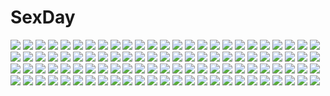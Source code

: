 # SexDay
![](https://konachan.com/image/4d456985c5d10ee6c04778b48e1f657d/Konachan.com%20-%20274826%20akino_hamo%20aqua_eyes%20blue_hair%20blush%20fingering%20long_hair%20panties%20pussy%20see_through%20skirt%20skirt_lift%20spread_pussy%20ssss.gridman%20takarada_rikka%20underwear.jpg)
![](https://konachan.com/image/64b82a506ba8791ada77d1cd628db036/Konachan.com%20-%2028621%20bicolored_eyes%20censored%20chu_x_chu%20game_cg%20pointed_ears%20unisonshift.jpg)
![](https://konachan.com/jpeg/608a3f50058640a7f69e371826db9789/Konachan.com%20-%20191487%20ashishun%20game_cg%20group%20kanna_kana%20komagata_yuzuki%20kuragano_sera%20marmalade%20primal_x_hearts%20sasorigatame%20tenjindaira_haruhi.jpg)
![](https://konachan.com/image/6b0e72c093e8450e2aec63f007d7b86f/Konachan.com%20-%2013671%20pani_poni_dash%20rebecca_miyamoto.jpg)
![](https://konachan.com/jpeg/86456269fd6bcafcb0e1adcb913e6948/Konachan.com%20-%2096707%20bed%20blush%20bra%20breast_hold%20fingering%20game_cg%20long_hair%20masturbation%20open_shirt%20orangette%20panties%20purple_eyes%20red_hair%20skirt%20spread_legs%20underwear.jpg)
![](https://konachan.com/image/b4709311e91cfe95ca634c5334cc06e6/Konachan.com%20-%2064336%20megurine_luka%20vocaloid.jpg)
![](https://konachan.com/image/2c447fa814b75f21862d9e94d88b14c5/Konachan.com%20-%20218883%20greetload%20koutetsujou_no_kabaneri%20mumei_%28kabaneri%29.jpg)
![](https://konachan.com/jpeg/0ef694f1b02f598964371f0e22c8bc8f/Konachan.com%20-%20206120%20animal_ears%20barefoot%20bike_shorts%20dreadtie%20foxgirl%20green_eyes%20leaves%20orange_hair%20original%20shorts%20signed%20tail%20water.jpg)
![](https://konachan.com/image/2886b50534e618478bd6dc241f0ef88e/Konachan.com%20-%2024602%20kuroki_manatsu%20uta-kata.jpg)
![](https://konachan.com/image/5fb2dc2186672d1c9c1057aaa78086aa/Konachan.com%20-%2049261%20allen_walker%20d.gray-man%20kanda_yuu%20millenium_earl.jpg)
![](https://konachan.com/image/55694b8802efeab5877e2f2675bda213/Konachan.com%20-%2032183%20kantoku%20panties%20underwear.jpg)
![](https://konachan.com/jpeg/8ab59e409c4319097e2bed895627da2e/Konachan.com%20-%20263353%20bra%20breasts%20cameltoe%20cleavage%20elbow_gloves%20fate_%28series%29%20gloves%20long_hair%20panties%20pink_hair%20skirt%20skirt_lift%20underwear%20waifu2x%20yang-do.jpg)
![](https://konachan.com/image/f92dcde023d8d892048a5e683d112afe/Konachan.com%20-%20222026%20aqua_eyes%20ass%20bloomers%20blush%20brown_hair%20close%20gym_uniform%20headband%20kobapyon%20ribbons%20short_hair%20skyfish%20watermark.jpg)
![](https://konachan.com/image/3c8a8f715a833f1d0b31dc66b9f6f730/Konachan.com%20-%2077476%20black_hair%20blue_eyes%20blush%20couch%20dress%20flyable_heart%20itou_noiji%20katsuragi_syo%20long_hair%20male%20shirasagi_mayuri%20stairs.jpg)
![](https://konachan.com/image/1fe0a4594c7bca2dbe370c88dc6bf332/Konachan.com%20-%20260936%20ass%20blue_eyes%20blue_hair%20blush%20breasts%20censored%20dark_skin%20elbow_gloves%20fellatio%20fire_emblem%20gloves%20handjob%20nipples%20nude%20penis%20pubic_hair%20short_hair.jpg)
![](https://konachan.com/jpeg/6fd13a3d0cea76b20162636e3c6ef9d2/Konachan.com%20-%20283347%20blonde_hair%20bow%20fang%20flandre_scarlet%20hat%20loli%20paragasu_%28parags112%29%20ponytail%20red_eyes%20ribbons%20skirt%20touhou%20transparent%20vampire%20wings%20wristwear.jpg)
![](https://konachan.com/image/c9c5da46af2d7e1916b3fb9d3e87d9e5/Konachan.com%20-%2081277%20black_rock_shooter%20hoodie%20irino_saya%20koutari_yuu%20kuroi_mato%20scythe%20skull%20sword%20takanashi_yomi%20weapon.jpg)
![](https://konachan.com/image/bea675cb06077a9435e29baefbbcb081/Konachan.com%20-%2019712%20artoria_pendragon_%28all%29%20fate_%28series%29%20fate_stay_night%20saber.jpg)
![](https://konachan.com/image/97659d6208d8924cfaeda788bfd8c89b/Konachan.com%20-%20113695%20akaza_akari%20black_hair%20blonde_hair%20blush%20funami_yui%20nosebleed%20panties%20pink_hair%20red_hair%20school_uniform%20toshinou_kyouko%20underwear%20yuru_yuri.jpg)
![](https://konachan.com/jpeg/e122ef3a760504cc97f539ccd629b99c/Konachan.com%20-%20212046%202girls%20black_hair%20boots%20bow%20christmas%20elbow_gloves%20gloves%20hat%20hyugo%20purple_eyes%20red_eyes%20red_hair%20santa_costume%20santa_hat%20signed%20white%20yazawa_nico.jpg)
![](https://konachan.com/jpeg/6194f459c3a4f32e6ab0d59ca30e9e5f/Konachan.com%20-%20211249%202girls%20black_hair%20blush%20cropped%20dress%20flowers%20headdress%20kantoku%20long_hair%20navel%20original%20pink_hair%20purple_eyes%20ribbons%20scan%20short_hair%20thighhighs.jpg)
![](https://konachan.com/image/db0562d5682c91964a166f548cec74fe/Konachan.com%20-%20288124%20animal%20bikini%20blue_eyes%20breasts%20cleavage%20clouds%20fate_grand_order%20fate_%28series%29%20garter%20long_hair%20merry_hearm%20popsicle%20purple_hair%20sky%20swimsuit%20water.jpg)
![](https://konachan.com/image/4bcff02e17b502b328963eec193a7b19/Konachan.com%20-%2071137%20blush%20butterfly%20chibi%20cirno%20doll%20dress%20fairy%20flowers%20group%20hat%20katana%20kimono%20long_hair%20miko%20pink_hair%20ribbons%20sword%20touhou%20umbrella%20weapon%20wings%20witch.jpg)
![](https://konachan.com/image/386d0c44751c1a4945e7f41518ce15e9/Konachan.com%20-%2039271%20akiba_rika%20hanbun_no_tsuki_ga_noboru_sora%20yamamoto_keiji.jpg)
![](https://konachan.com/image/10fad23df5c6e8b8b897d164e89266ff/Konachan.com%20-%2057087%20hayate_no_gotoku%20nishizawa_ayumu.jpg)
![](https://konachan.com/jpeg/17b4992302198380d309d4f62596f155/Konachan.com%20-%20266911%20blue_hair%20blush%20breasts%20cum%20game_cg%20nipples%20nude%20penis%20purple_eyes%20pussy%20sayori%20short_hair%20spread_legs%20tentacle_games%20tropical_liquor%20uncensored.jpg)
![](https://konachan.com/image/8746e374c7179a76caa354473730daf5/Konachan.com%20-%20155789%20blonde_hair%20fukushima_%28jfierd%29%20green_eyes%20headphones%20kagamine_rin%20rin_append%20short_hair%20vocaloid.jpg)
![](https://konachan.com/jpeg/4c48f1bc6bdb92bfc72647c27bdc2049/Konachan.com%20-%20266082%20blonde_hair%20bow%20brown_eyes%20brown_hair%20doremy_sweet%20kazami_yuuka%20kijin_seija%20long_hair%20male%20maribel_han%20miko%20touhou%20usami_renko%20yakumo_yukari.jpg)
![](https://konachan.com/image/8174c1c1e68bd80849184cd3ec38b6bd/Konachan.com%20-%20189316%202girls%20black_hair%20brown_eyes%20building%20gensou_kuro_usagi%20kneehighs%20nishikino_maki%20paper%20ponytail%20red_hair%20school_uniform%20skirt%20twintails%20yazawa_nico.jpg)
![](https://konachan.com/image/5a0e119fd0aa4d514c4ed5c271bf4e48/Konachan.com%20-%20303703%20barefoot%20beach%20bikini%20blush%20breasts%20cleavage%20clouds%20cu-no%20hisen_kaede%20navel%20purple_eyes%20purple_hair%20sky%20sunglasses%20swimsuit%20tree%20water%20yayoi_sakura.jpg)
![](https://konachan.com/image/a517a4f398e39c733ad33c5b01f32631/Konachan.com%20-%2074905%20animal_ears%20bell%20blush%20bow%20brown_hair%20catgirl%20collar%20loli%20red_eyes%20ribbons%20short_hair%20tail.jpg)
![](https://konachan.com/image/ad04b4346f7864cde4b0456c303b77b1/Konachan.com%20-%20277182%20anus%20bed%20blush%20breasts%20brown_hair%20censored%20fingering%20long_hair%20nipples%20original%20pink_eyes%20pussy%20shirt_lift%20spread_pussy%20twintails%20vibrator%20yori_dai.jpg)
![](https://konachan.com/image/90b5d6c6c223d5576b062ea5915601ec/Konachan.com%20-%20144007%20blue_hair%20bow%20dress%20elenab%20food%20group%20headband%20ice_cream%20long_hair%20pink_eyes%20pink_hair%20ponytail%20popsicle%20precure%20red_eyes%20red_hair%20shorts%20white.jpg)
![](https://konachan.com/jpeg/4d391a57e763735eaac020f503e54121/Konachan.com%20-%2029039%20hiiragi_kagami%20hiiragi_tsukasa%20izumi_konata%20japanese_clothes%20lucky_star%20miko%20takara_miyuki.jpg)
![](https://konachan.com/image/62ac67210df50718263e7ec416f82669/Konachan.com%20-%20250241%20bandage%20blood%20brown_hair%20building%20city%20gray_eyes%20hoodie%20long_hair%20navel%20original%20shorts%20watermark%20wings%20wristwear%20zero1510.jpg)
![](https://konachan.com/image/afc11506a081ebbc81cec0ac6ae7569f/Konachan.com%20-%2055026%20bra%20nagato_yuki%20panties%20suzumiya_haruhi_no_yuutsu%20underwear%20white.jpg)
![](https://konachan.com/image/2a9fb4fb145ad0cae971ff703a4afe21/Konachan.com%20-%2045278%20kamikita_komari%20little_busters%21%20white.jpg)
![](https://konachan.com/image/3f72405dc028b9921b0bd505e34de511/Konachan.com%20-%2045931%20macross%20macross_frontier%20ranka_lee%20sheryl_nome.jpg)
![](https://konachan.com/image/3eb75fac776d6b7cd37a16f9cc58bc6d/Konachan.com%20-%2062805%20dress%20hat%20remilia_scarlet%20short_hair%20touhou%20vampire%20wings.jpg)
![](https://konachan.com/image/f384398f35f7460e0b9576a2a1089f33/Konachan.com%20-%20155453%20blue_eyes%20book%20brown_hair%20cross%20elbow_gloves%20gloves%20jpeg_artifacts%20mahou_shoujo_lyrical_nanoha%20navel%20scarf%20shinozuki_takumi%20thighhighs%20yagami_hayate.jpg)
![](https://konachan.com/image/81ef48acaf4336846ba9cb8ed2049abf/Konachan.com%20-%20166815%20bikini%20blonde_hair%20blue_eyes%20blush%20breasts%20cleavage%20erect_nipples%20kashiwazaki_sena%20kishi_nisen%20long_hair%20navel%20open_shirt%20skirt%20socks%20swimsuit.jpg)
![](https://konachan.com/image/2221222765e31137033fafc9b6d313aa/Konachan.com%20-%2018760%20onegai_teacher.jpg)
![](https://konachan.com/jpeg/bc80b2570ded4d8e4649df2396d69c3b/Konachan.com%20-%2047569%20animal_ears%20catgirl%20glasses%20h2so4%20instrument%20lolita_fashion%20scan%20tail%20violin.jpg)
![](https://konachan.com/jpeg/1a7de7a814ce9ccd2daa44caca74e861/Konachan.com%20-%20302840%20bikini%20blonde_hair%20blush%20gloves%20green_eyes%20kz_oji%20long_hair%20navel%20original%20shorts%20swimsuit%20thighhighs%20third-party_edit%20twintails%20white.jpg)
![](https://konachan.com/image/e973d3cf63003be93c5d1569fdd55ce9/Konachan.com%20-%20254451%20blonde_hair%20boots%20gloves%20long_hair%20navel%20original%20purple_eyes%20skirt%20sword%20thighhighs%20weapon%20ye_zi_you_bei_jiao_ju_ge.jpg)
![](https://konachan.com/jpeg/70950cd50da1ef1dd31de5f2cf7afd85/Konachan.com%20-%20260947%20annin_doufu%20idolmaster%20idolmaster_cinderella_girls%20idolmaster_cinderella_girls_starlight_stage%20kanzaki_ranko%20wakiyama_tamami.jpg)
![](https://konachan.com/image/0538b26a1b3cd3c1cf5a4c875b918a96/Konachan.com%20-%20295927%20animal_ears%20aqua_eyes%20bath%20bathtub%20blonde_hair%20breasts%20bunny_ears%20bunnygirl%20kanola_u%20long_hair%20nude%20original%20white.jpg)
![](https://konachan.com/jpeg/780f4cfe95999e3c47b7b3779f7fcd45/Konachan.com%20-%20184624%20anthropomorphism%20bubbles%20group%20i-168_%28kancolle%29%20i-19_%28kancolle%29%20i-58_%28kancolle%29%20i-8_%28kancolle%29%20school_swimsuit%20swimsuit%20underwater%20water.jpg)
![](https://konachan.com/image/d68c5be37284f6fe0f494da3cad76548/Konachan.com%20-%2071170%20natsumiya_yuzu%20nipples%20no_bra%20nurse%20omamori_himari%20panties%20see_through%20thighhighs%20underwear.jpg)
![](https://konachan.com/image/f03ac8527b1d3c592983665c827be79d/Konachan.com%20-%20140369%20izanagi%20katana%20narukami_yuu%20persona%20persona_4%20sword%20watermark%20weapon.jpg)
![](https://konachan.com/image/4d28b2ca8feb8bb6556cfc45637988cd/Konachan.com%20-%2026310%20alphonse_elric%20fullmetal_alchemist.jpg)
![](https://konachan.com/image/7423347bfca5c724328a985dffab3729/Konachan.com%20-%2034190%20koiwai_yotsuba%20yotsubato%21.jpg)
![](https://konachan.com/jpeg/79222e16d20d0ac568f0ed4cd19f4d90/Konachan.com%20-%20284486%20ass%20black_hair%20breasts%20cleavage%20close%20dark_skin%20fate_%28series%29%20feathers%20green_eyes%20headdress%20long_hair%20necklace%20see_through%20takehisa_tomoe%20wet.jpg)
![](https://konachan.com/jpeg/5187ca3a6fc16740711e5a8780ac78c4/Konachan.com%20-%20260714%20animal_ears%20aqua_eyes%20bell%20bow%20fang%20foxgirl%20ikomochi%20japanese_clothes%20long_hair%20miko%20orange_hair%20skirt%20tail%20thighhighs%20twintails%20zettai_ryouiki.jpg)
![](https://konachan.com/image/6a130a4a218644b377b3508108b2696c/Konachan.com%20-%20196277%20alice_in_wonderland%20animal_ears%20cheshire_cat%20elbow_gloves%20fang%20gloves%20hat%20observerz%20thighhighs.jpg)
![](https://konachan.com/jpeg/291a1109929671c8e87a8ed8f2c8149a/Konachan.com%20-%20247142%20alison_snow%20aqua_eyes%20blonde_hair%20close%20drink%20nakatokung%20short_hair%20summer_lesson.jpg)
![](https://konachan.com/image/3faf37363b1de0b37f56a9ff92fb3081/Konachan.com%20-%2017834%20natsume_aya%20tenjou_tenge.jpg)
![](https://konachan.com/image/b35bb5e3e5ba52ec98193f37e6503bb4/Konachan.com%20-%20175539%20blue_hair%20blush%20christmas%20hinanawi_tenshi%20long_hair%20mino106%20panties%20thighhighs%20touhou%20underwear.jpg)
![](https://konachan.com/image/b77db5b516041de57753983359dc3f48/Konachan.com%20-%20289586%20animal_ears%20bikini%20black_hair%20blush%20catgirl%20flowers%20garter%20green_eyes%20karyl%20long_hair%20satsuki_mocchi%20shorts%20sunglasses%20swim_ring%20swimsuit%20water.jpg)
![](https://konachan.com/image/5e0adc673e2e4b1c39eee828a27657c2/Konachan.com%20-%20296698%20doll%20fate_grand_order%20fate_%28series%29%20flowers%20hakusai%20japanese_clothes%20kimono%20mash_kyrielight%20petals%20pink_hair%20purple_eyes%20romani_archaman%20short_hair.jpg)
![](https://konachan.com/image/ee2d09626c3c4a5c3b581d27581de29a/Konachan.com%20-%2044840%20final_fantasy%20final_fantasy_xiii%20lightning_farron%20oerba_dia_vanille%20snow_villiers%20zoom_layer.jpg)
![](https://konachan.com/image/8f7ec1d29dd189c30a526bd341a5bb71/Konachan.com%20-%2060020%203d%20deino%20hatsune_miku%20kamui_gakupo%20male%20vocaloid.jpg)
![](https://konachan.com/image/8d2287e5de17f97c77e0da5a87bb13ed/Konachan.com%20-%20254184%20black_hair%20blue_eyes%20choker%20flowers%20long_hair%20original%20ribbons%20rugo%20shorts.jpg)
![](https://konachan.com/image/012030392d3ce60368d23e37ffd347d3/Konachan.com%20-%2038045%20brook%20franky%20monkey_d_luffy%20nami%20nico_robin%20one_piece%20roronoa_zoro%20sanji%20tony_tony_chopper%20usopp.jpg)
![](https://konachan.com/image/6afafbf888028e489f1af128968420fd/Konachan.com%20-%2012029%20dita_liebely%20red_hair%20vandread.jpg)
![](https://konachan.com/jpeg/d06bf3e11121526aace5e9eab5ec6110/Konachan.com%20-%20219848%20aqua_eyes%20aqua_hair%20ass%20bed%20blush%20bra%20cameltoe%20gogatsu_no_renkyuu%20hatsune_miku%20headphones%20long_hair%20panties%20twintails%20underwear%20vocaloid%20waifu2x.jpg)
![](https://konachan.com/image/162a7fafd788f7bdbce66d8a0ea49ca3/Konachan.com%20-%2018115%20arcueid_brunestud%20ciel%20hisui%20kohaku%20shingetsutan_tsukihime%20tohno_akiha%20twins.jpg)
![](https://konachan.com/image/9d76079a28a0e74c37abe9f604282be4/Konachan.com%20-%20114733%20atelier_rorona%20hom%20kishida_mel%20pointed_ears%20rororina_fryxell.jpg)
![](https://konachan.com/image/f3de998ce7cf501542dd11c828f11bd9/Konachan.com%20-%20162130%20blue_eyes%20blush%20breasts%20brown_hair%20long_hair%20navel%20nipples%20no_bra%20nopan%20open_shirt%20original%20pussy_juice%20school_uniform%20thighhighs%20yuuki_hagure.jpg)
![](https://konachan.com/image/d19e0eeedefb823e8f565acd609707eb/Konachan.com%20-%20110054%20animal_ears%20blush%20breasts%20game_cg%20long_hair%20mimasaka_alice%20nipples%20nude%20ore_no_kanojo_wa_hito_de_nashi%20sex%20tail%20takanae_kyourin%20white_hair.jpg)
![](https://konachan.com/image/93acb3e01a7aa0d2ee1d156f932102e9/Konachan.com%20-%20126606%20angel_beats%21%20close%20miyashita_yuuji%20school_swimsuit%20swimsuit%20tachibana_kanade.jpg)
![](https://konachan.com/image/e95c23bc496a3e0065b4e8d8a6bbbe6e/Konachan.com%20-%20151895%20calendar%20haruka_hinata%20hosaka_hina%20hulotte%20ikegami_akane%20japanese_clothes%20kimono%20long_hair%20twintails%20wink%20with_ribbon.jpg)
![](https://konachan.com/image/f170fdcac48cf3698bee958d53959495/Konachan.com%20-%20238102%20clouds%20mclelun%20nobody%20original%20scenic%20shade%20sky%20sunset%20tree%20watermark.jpg)
![](https://konachan.com/jpeg/4e0b327dd9ece20cca2dea333537b84a/Konachan.com%20-%20197578%202girls%20ball%20beach%20bikini%20book%20clouds%20drink%20girls_avenue%20green_eyes%20green_hair%20megami%20scan%20sunglasses%20swimsuit%20tomozo_kaoru%20umbrella%20water.jpg)
![](https://konachan.com/image/7387b9f5e4e6d40db22a4c06f825955e/Konachan.com%20-%20298175%20breasts%20cleavage%20close%20japanese_clothes%20nori_tamago%20pink_hair%20saigyouji_yuyuko%20short_hair%20touhou%20yukata.jpg)
![](https://konachan.com/image/371e8b88e0320e0206e6b52c2c22a8a4/Konachan.com%20-%20102762%20blonde_hair%20green_eyes%20headphones%20kagamine_len%20kagamine_rin%20len_append%20male%20rin_append%20vocaloid.jpg)
![](https://konachan.com/image/5fccc9e4c49ad22bb93ec4f1b5c3605e/Konachan.com%20-%20157073%20apple%20bandage%20blue_eyes%20bones%20boots%20dress%20food%20fruit%20horns%20long_hair%20original%20p0ckylo%20red_eyes%20ribbons%20skull%20sword%20thighhighs%20weapon%20white_hair.jpg)
![](https://konachan.com/image/db2459b4952a8c2a3d7b97dcb1932c1b/Konachan.com%20-%20170934%20black_hair%20blue_eyes%20blush%20imazon%20kill_la_kill%20matoi_ryuuko%20navel%20red_hair%20short_hair%20thighhighs%20underboob.jpg)
![](https://konachan.com/jpeg/5564040ed7d6b29bc0293de248b2d40f/Konachan.com%20-%20258525%20annin_doufu%20idolmaster%20idolmaster_cinderella_girls%20idolmaster_cinderella_girls_starlight_stage%20zaizen_tokiko.jpg)
![](https://konachan.com/image/11a72620d71aba9c1cf312ea512cb9e2/Konachan.com%20-%20245970%20breasts%20dandon_fuga%20dress%20erect_nipples%20green_eyes%20green_hair%20naked_shirt%20onepunch_man%20open_shirt%20panties%20short_hair%20underwear%20watermark.jpg)
![](https://konachan.com/image/0d7480d49cacee83a25b4d43ddf27f6b/Konachan.com%20-%2089074%20asakura_nemu%20asakura_otome%20ass%20blue_eyes%20brown_hair%20cameltoe%20christmas%20da_capo%20da_capo_ii%20kayura_yuka%20panties%20santa_costume%20scan%20thighhighs%20underwear.jpg)
![](https://konachan.com/image/f10dce970a786b7e84e8aa7d85e26844/Konachan.com%20-%20186777%20beach%20blonde_hair%20clouds%20flandre_scarlet%20hat%20red_eyes%20short_hair%20skirt%20sonic0_0%20touhou%20tree%20vampire%20water%20wings%20wristwear.jpg)
![](https://konachan.com/jpeg/552bd626130e734e3df554de5b421321/Konachan.com%20-%20205168%20anthropomorphism%20blonde_hair%20cameltoe%20erect_nipples%20green_eyes%20hat%20kuro_%28kuronell%29%20panties%20spread_legs%20thighhighs%20twintails%20underwear.jpg)
![](https://konachan.com/image/b27cffee28f638489e4270aeb669fa23/Konachan.com%20-%20241559%20animal%20braids%20cat%20dark%20demizu_posuka%20food%20kneehighs%20loli%20male%20original%20phone%20sketch%20skirt%20watermark.jpg)
![](https://konachan.com/image/8e18766df1ef823fc11662bc30ce788c/Konachan.com%20-%20109929%20charlotte_e_yeager%20francesca_lucchini%20strike_witches%20underwear.jpg)
![](https://konachan.com/image/d552e919579291738460cafdabd4b810/Konachan.com%20-%206886%20bikini%20kazehana%20kusano%20matsu%20musubi%20navel%20sekirei%20summer%20swimsuit%20tsukiumi.jpg)
![](https://konachan.com/image/630dd7974201987a1ea7a529051d7c98/Konachan.com%20-%2097640%20aqua_eyes%20aqua_hair%20hatsune_miku%20headphones%20japanese_clothes%20long_hair%20thighhighs%20twintails%20vocaloid.jpg)
![](https://konachan.com/image/13e428b7b461eb0c16e38974301c1c67/Konachan.com%20-%20194676%202girls%20anus%20apron%20ass%20blush%20breasts%20censored%20naked_apron%20nipples%20original%20ponytail%20pubic_hair%20pussy%20short_hair%20sideboob%20someoka_yusura%20underboob.jpg)
![](https://konachan.com/image/7cc381bb037eef9a76a5cff18004974f/Konachan.com%20-%20163731%20blue_hair%20hatsune_miku%20long_hair%20red_eyes%20shouin%20thighhighs%20twintails%20vocaloid.jpg)
![](https://konachan.com/image/9b9d8055096a99315a56a3a4e4007a5e/Konachan.com%20-%20105206%20bicycle%20cherry_blossoms%20flowers%20japanese_clothes%20okiru%20petals.jpg)
![](https://konachan.com/image/43cac8f5050e5261795fe70f606140ba/Konachan.com%20-%20303742%20anthropomorphism%20azur_lane%20bondage%20breasts%20chapayev_%28azur_lane%29%20cleavage%20cum%20nasubi_%28fian0202%29%20panties%20pantyhose%20torn_clothes%20underwear.jpg)
![](https://konachan.com/image/ac105e297945c0ade2b110bd7409b2ce/Konachan.com%20-%20124186%20bleach%20kuchiki_rukia.jpg)
![](https://konachan.com/jpeg/50107fa099a550f0c30bbc356049922b/Konachan.com%20-%20186000%20animal_ears%20anthropomorphism%20boots%20dress%20judy6241%20long_hair%20moon%20original%20white_hair%20wings%20yellow_eyes.jpg)
![](https://konachan.com/image/68aa5f645ed852133c3db4c1a9a3391d/Konachan.com%20-%20143376%20aliasing%20hidamari_sketch%20hiro%20miyako%20nazuna%20nori%20pantyhose%20sae%20sakebuotoko%20school_uniform%20yuno.jpg)
![](https://konachan.com/jpeg/3c92d1f36c3d82567faa012a58b4e170/Konachan.com%20-%20269398%20annin_doufu%20bikini%20food%20fruit%20group%20hori_yuuko%20idolmaster%20katagiri_sanae%20munakata_atsumi%20oikawa_shizuku%20pool%20strawberry%20swimsuit.jpg)
![](https://konachan.com/image/814a5a3baba6912b4f54493690c204db/Konachan.com%20-%20106911%20blazblue%20breasts%20cleavage%20litchi_faye_ling.jpg)
![](https://konachan.com/jpeg/459f10892a3a2e7d9f18f1aa80c113b9/Konachan.com%20-%20141916%20mononobe_no_futo%20sleeping%20soga_no_tojiko%20touhou%20toyosatomimi_no_miko%20yamabuki_%28yusuraume%29.jpg)
![](https://konachan.com/image/415cc08b77c7210f2b10a9fd37dade26/Konachan.com%20-%20133684%20ark_%28morita_hitomi%29%20breasts%20darkstalkers%20demon%20green_eyes%20green_hair%20morrigan_aensland%20succubus%20wings.jpg)
![](https://konachan.com/image/c8df366e69924048990e24a26f589ff0/Konachan.com%20-%208050%20code_geass%20lelouch_lamperouge%20male%20shirley_fenette.jpg)
![](https://konachan.com/image/4ab97c5fed6462a8c99c4be27c12c9b6/Konachan.com%20-%20246174%20all_male%20animal%20bird%20flowers%20gray_hair%20greeny_%28maindo%29%20horns%20long_hair%20male%20nipples%20onmyouji%20shishio_%28onmyouji%29%20yellow_eyes.jpg)
